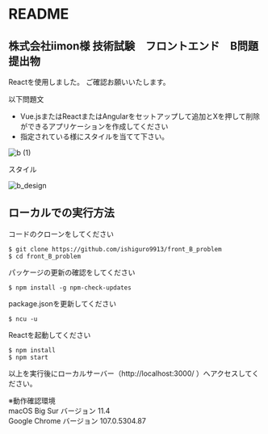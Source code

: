 # README

## 株式会社iimon様 技術試験　フロントエンド　B問題　提出物

Reactを使用しました。
ご確認お願いいたします。

以下問題文

- Vue.jsまたはReactまたはAngularをセットアップして追加とXを押して削除ができるアプリケーションを作成してください
- 指定されている様にスタイルを当てて下さい。

![b (1)](https://user-images.githubusercontent.com/87271490/200167149-09f821c6-8cc6-4d9b-a172-943617040e3f.png)

スタイル

![b_design](https://user-images.githubusercontent.com/87271490/200167236-51ba25a7-d175-40c9-befe-c2be0a8ddcaa.png)

## ローカルでの実行方法

コードのクローンをしてください
```
$ git clone https://github.com/ishiguro9913/front_B_problem
$ cd front_B_problem
```

パッケージの更新の確認をしてください
```
$ npm install -g npm-check-updates
```

package.jsonを更新してください
```
$ ncu -u
```

Reactを起動してください
```
$ npm install
$ npm start
```

以上を実行後にローカルサーバー（http://localhost:3000/ ）へアクセスしてください。

※動作確認環境  
macOS Big Sur バージョン 11.4  
Google Chrome バージョン 107.0.5304.87